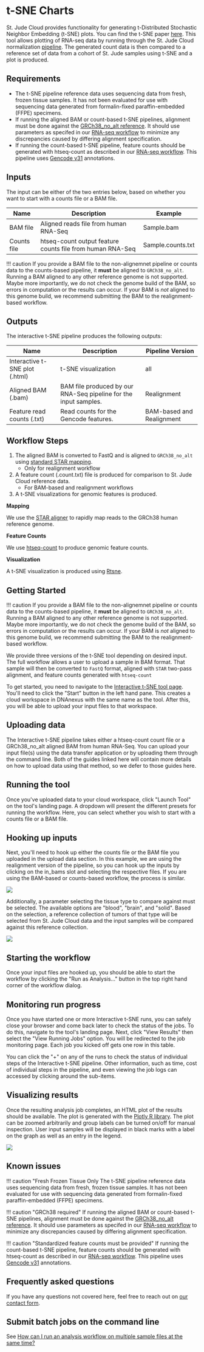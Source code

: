 # t-SNE Charts

St. Jude Cloud provides functionality for generating t-Distributed Stochastic Neighbor Embedding (t-SNE) plots. You can find the t-SNE paper [here](http://www.jmlr.org/papers/volume9/vandermaaten08a/vandermaaten08a.pdf). This tool allows plotting of RNA-seq data by running through the St. Jude Cloud normalization [pipeline](https://stjudecloud.github.io/rfcs/0001-rnaseq-workflow-v2.0.html). The generated count data is then compared to a reference set of data from a cohort of St. Jude samples using t-SNE and a plot is produced. 

## Requirements

* The t-SNE pipeline reference data uses sequencing data from fresh, frozen tissue samples. It has not been evaluated for use with sequencing data generated from formalin-fixed paraffin-embedded (FFPE) specimens. 
* If running the aligned BAM or count-based t-SNE pipelines, alignment must be done against the [GRCh38_no_alt reference](ftp://ftp.ncbi.nlm.nih.gov/genomes/all/GCA/000/001/405/GCA_000001405.15_GRCh38/seqs_for_alignment_pipelines.ucsc_ids/GCA_000001405.15_GRCh38_no_alt_analysis_set.fna.gz). It should use parameters as specifed in our [RNA-seq workflow](https://stjudecloud.github.io/rfcs/0001-rnaseq-workflow-v2.0.0.html) to minimize any discrepancies caused by differing alignment specification.
* If running the count-based t-SNE pipeline, feature counts should be generated with htseq-count as described in our [RNA-seq workflow](https://stjudecloud.github.io/rfcs/0001-rnaseq-workflow-v2.0.0.html). This pipeline uses [Gencode v31](ftp://ftp.ebi.ac.uk/pub/databases/gencode/Gencode_human/release_31/gencode.v31.annotation.gtf.gz) annotations. 

## Inputs 

The input can be either of the two entries below, based on whether you want to start
with a counts file or a BAM file.

| Name | Description | Example |
|--|--|--|
| BAM file | Aligned reads file from human RNA-Seq | Sample.bam |
| Counts file | htseq-count output feature counts file from human RNA-Seq | Sample.counts.txt |

!!! caution
    If you provide a BAM file to the non-alignemnet pipeline or counts data to the counts-based pipeline, 
    it **must** be aligned to `GRCh38_no_alt`.
    Running a BAM aligned to any other reference genome is not supported. Maybe more
    importantly, we do not check the genome build of the BAM, so errors in computation
    or the results can occur. If your BAM is *not* aligned to this genome build, we 
    recommend submitting the BAM to the realignment-based workflow.

## Outputs

The interactive t-SNE pipeline produces the following outputs:

| Name | Description | Pipeline Version |
|--|--|--|
| Interactive t-SNE plot (.html) | t-SNE visualization | all |
| Aligned BAM (.bam) | BAM file produced by our RNA-Seq pipeline for the input samples. | Realignment |
| Feature read counts (.txt) | Read counts for the Gencode features. | BAM-based and Realignment |

## Workflow Steps 

1. The aligned BAM is converted to FastQ and is aligned to `GRCh38_no_alt` 
   using [standard STAR mapping](https://stjudecloud.github.io/rfcs/0001-rnaseq-workflow-v2.0.0.html).
   * Only for realignment workflow
2. A feature count (.count.txt) file is produced for comparison to 
   St. Jude Cloud reference data.
   * For BAM-based and realignment workflows
3. A t-SNE visualizations for genomic features is produced. 

**Mapping**

We use the [STAR aligner](https://www.ncbi.nlm.nih.gov/pmc/articles/PMC3530905/) 
to rapidly map reads to the GRCh38 human reference genome. 

**Feature Counts**

We use [htseq-count](https://htseq.readthedocs.io/en/latest/count.html) 
to produce genomic feature counts. 

**Visualization**

A t-SNE visualization is produced using [Rtsne](https://github.com/jkrijthe/Rtsne).


## Getting Started

!!! caution
    If you provide a BAM file to the non-alignemnet pipeline or counts data to the counts-based pipeline, 
    it **must** be aligned to `GRCh38_no_alt`.
    Running a BAM aligned to any other reference genome is not supported. Maybe more
    importantly, we do not check the genome build of the BAM, so errors in computation
    or the results can occur. If your BAM is *not* aligned to this genome build, we 
    recommend submitting the BAM to the realignment-based workflow.

We provide three versions of the t-SNE tool depending on desired input. The full workflow allows a user to upload a sample in BAM format. That sample will then be converted to `FastQ` format, aligned with `STAR` two-pass alignment, and feature counts generated with `htseq-count`

To get started, you need to navigate to the [Interactive t-SNE tool page](https://platform.stjude.cloud/tools/interactive-tsne). You'll need to click the "Start" button in the left hand pane. This creates a cloud workspace in DNAnexus with the same name as the tool. After this, you will be able to upload your input files to that workspace.

## Uploading data

The Interactive t-SNE pipeline takes either a htseq-count count file or a GRCh38_no_alt aligned BAM from human RNA-Seq. You can upload your input file(s) using the data transfer application or by uploading them through the command line. Both of the guides linked here will contain more details on how to upload data using that method, so we defer to those guides here.


## Running the tool

Once you've uploaded data to your cloud workspace, click "Launch Tool" on the tool's landing page. A dropdown will present the different presets for running the workflow. Here, you can select whether you wish to start with a counts file or a BAM file.

## Hooking up inputs

Next, you'll need to hook up either the counts file or the BAM file you uploaded in the upload data section. In this example, we are using the realignment version of the pipeline, so you can hook up the inputs by clicking on the in_bams slot and selecting the respective files. If you are using the BAM-based or counts-based workflow, the process is similar.

![](../../images/guides/visualization-community/tsne-charts/tsne-main.png)

Additionally, a parameter selecting the tissue type to compare against must be selected. The available options are "blood", "brain", and "solid". Based on the selection, a reference collection of tumors of that type will be selected from St. Jude Cloud data and the input samples will be compared against this reference collection.

![](../../images/guides/visualization-community/tsne-charts/tsne-param.png)

## Starting the workflow

Once your input files are hooked up, you should be able to start the workflow by clicking the "Run as Analysis..." button in the top right hand corner of the workflow dialog.

## Monitoring run progress
Once you have started one or more Interactive t-SNE runs, you can safely close your browser and come back later to check the status of the jobs. To do this, navigate to the tool's landing page. Next, click "View Results" then select the "View Running Jobs" option. You will be redirected to the job monitoring page. Each job you kicked off gets one row in this table.

You can click the "+" on any of the runs to check the status of individual steps of the Interactive t-SNE pipeline. Other information, such as time, cost of individual steps in the pipeline, and even viewing the job logs can accessed by clicking around the sub-items.

## Visualizing results

Once the resulting analysis job completes, an HTML plot of the results should be available. The plot is generated with the [Plotly R library](https://plot.ly/r/). The plot can be zoomed arbitrarily and group labels can be turned on/off for manual inspection. User input samples will be displayed in black marks with a label on the graph as well as an entry in the legend. 

![](../../images/guides/visualization-community/tsne-charts/tsne-example2.png)

## Known issues

!!! caution "Fresh Frozen Tissue Only
     The t-SNE pipeline reference data uses sequencing data from fresh, frozen 
     tissue samples. It has not been evaluated for use with sequencing data 
     generated from formalin-fixed paraffin-embedded (FFPE) specimens. 

!!! caution "GRCh38 required"
    If running the aligned BAM or count-based t-SNE pipelines, alignment must be 
    done against the [GRCh38_no_alt reference](ftp://ftp.ncbi.nlm.nih.gov/genomes/all/GCA/000/001/405/GCA_000001405.15_GRCh38/seqs_for_alignment_pipelines.ucsc_ids/GCA_000001405.15_GRCh38_no_alt_analysis_set.fna.gz). 
    It should use parameters as specifed in our [RNA-seq workflow](https://stjudecloud.github.io/rfcs/0001-rnaseq-workflow-v2.0.0.html) 
    to minimize any discrepancies caused by differing alignment specification.

!!! caution "Standardized feature counts must be provided"
    If running the count-based t-SNE pipeline, feature counts should be generated 
    with htseq-count as described in our [RNA-seq workflow](https://stjudecloud.github.io/rfcs/0001-rnaseq-workflow-v2.0.0.html). 
    This pipeline uses [Gencode v31](ftp://ftp.ebi.ac.uk/pub/databases/gencode/Gencode_human/release_31/gencode.v31.annotation.gtf.gz) annotations. 

## Frequently asked questions

If you have any questions not covered here, feel free to reach out on [our contact form](https://hospital.stjude.org/apps/forms/fb/st-jude-cloud-contact/).

## Submit batch jobs on the command line 

See [How can I run an analysis workflow on multiple sample files at the same time?](https://www.stjude.cloud/docs/faq/#how-can-i-run-an-analysis-workflow-on-multiple-sample-files-at-the-same-time)
